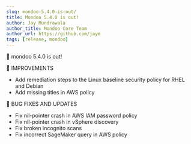 ```yaml
---
slug: mondoo-5.4.0-is-out/
title: Mondoo 5.4.0 is out!
author: Jay Mundrawala
author_title: Mondoo Core Team
author_url: https://github.com/jaym
tags: [release, mondoo]
---
```


🥳 mondoo 5.4.0 is out!

🧹 IMPROVEMENTS

- Add remediation steps to the Linux baseline security policy for RHEL and Debian
- Add missing titles in AWS policy

🐛 BUG FIXES AND UPDATES

- Fix nil-pointer crash in AWS IAM password policy
- Fix nil-pointer crash in vSphere discovery
- Fix broken incognito scans
- Fix incorrect SageMaker query in AWS policy

